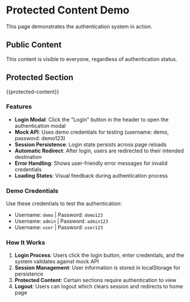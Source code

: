 # Protected Content Demo

This page demonstrates the authentication system in action.

## Public Content

This content is visible to everyone, regardless of authentication status.

## Protected Section

{{protected-content}}

### Features

- **Login Modal**: Click the "Login" button in the header to open the authentication modal
- **Mock API**: Uses demo credentials for testing (username: demo, password: demo123)
- **Session Persistence**: Login state persists across page reloads
- **Automatic Redirect**: After login, users are redirected to their intended destination
- **Error Handling**: Shows user-friendly error messages for invalid credentials
- **Loading States**: Visual feedback during authentication process

### Demo Credentials

Use these credentials to test the authentication:

- Username: `demo` | Password: `demo123`
- Username: `admin` | Password: `admin123`
- Username: `user` | Password: `user123`

### How It Works

1. **Login Process**: Users click the login button, enter credentials, and the system validates against mock API
2. **Session Management**: User information is stored in localStorage for persistence
3. **Protected Content**: Certain sections require authentication to view
4. **Logout**: Users can logout which clears session and redirects to home page
